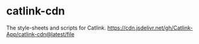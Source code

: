 # catlink-cdn
The style-sheets and scripts for Catlink.
https://cdn.jsdelivr.net/gh/Catlink-App/catlink-cdn@latest/file
